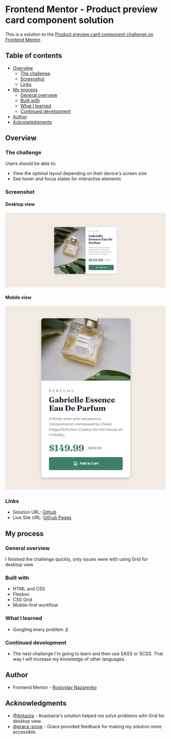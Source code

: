 # Frontend Mentor - Product preview card component solution

This is a solution to the [Product preview card component challenge on Frontend Mentor](https://www.frontendmentor.io/challenges/product-preview-card-component-GO7UmttRfa).

## Table of contents

- [Overview](#overview)
  - [The challenge](#the-challenge)
  - [Screenshot](#screenshot)
  - [Links](#links)
- [My process](#my-process)
  - [General overview](#general-overview)
  - [Built with](#built-with)
  - [What I learned](#what-i-learned)
  - [Continued development](#continued-development)
- [Author](#author)
- [Acknowledgments](#acknowledgments)

## Overview

### The challenge

Users should be able to:

- View the optimal layout depending on their device's screen size
- See hover and focus states for interactive elements

### Screenshot

#### Desktop view

![Desktop image solution](images/screenshot-desktop.png)


#### Mobile view

![Mobile image solution](images/screenshot-mobile.png)



### Links

- Solution URL: [Github](https://github.com/rostyslav-nazarenko/product-preview-card-component-main)
- Live Site URL: [Github Pages](https://rostyslav-nazarenko.github.io/product-preview-card-component-main/)

## My process

### General overview

I finished the challenge quickly, only issues were with using Grid for desktop view

### Built with

- HTML and CSS
- Flexbox
- CSS Grid
- Mobile-first workflow

### What I learned

- Googling every problem **:)**

### Continued development

- The next challenge I'm going to learn and then use SASS or SCSS. That way I will increase my knowledge of other languages.

## Author

- Frontend Mentor - [Rostyslav Nazarenko](https://www.frontendmentor.io/profile/rostyslav-nazarenko)

## Acknowledgments

- [@Antasiia](https://www.frontendmentor.io/solutions/product-preview-card-component-Zgq7ILw0Y0) - Anastacia's solution helped me solve problems with Grid for desktop view.
- [@grace-snow](https://www.frontendmentor.io/solutions/product-preview-card-component-VyHCkxQXZn#comment-63c4a087d12faacf2944ee9a) - Grace provided feedback for making my solution more accessible.
